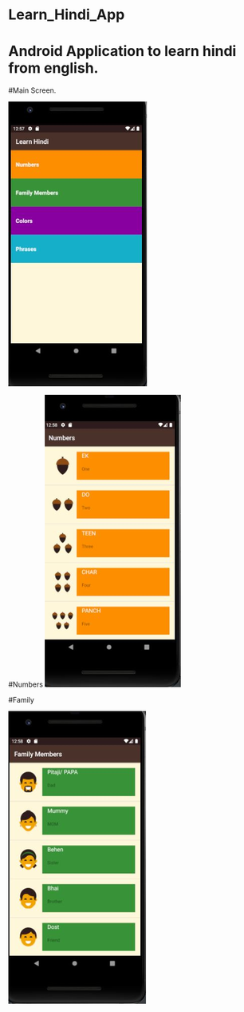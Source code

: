 # Learn_Hindi_App
# Android Application to learn hindi from english.
#Main Screen.

![alt text](https://github.com/hmchnd/Learn_Hindi_App/blob/master/app/src/main/res/drawable/learnHindi1.JPG)

#Numbers
![alt text](https://github.com/hmchnd/Learn_Hindi_App/blob/master/app/src/main/res/drawable/learnhindi2.JPG)

#Family

![alt text](https://github.com/hmchnd/Learn_Hindi_App/blob/master/app/src/main/res/drawable/learnHindi3.JPG)


